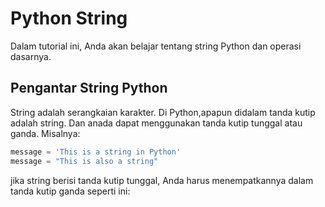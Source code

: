 # Python String
 Dalam tutorial ini, Anda akan belajar tentang string Python dan operasi dasarnya.

 ## Pengantar String Python
 String adalah serangkaian karakter. Di Python,apapun didalam tanda kutip adalah string. Dan anada dapat menggunakan tanda kutip tunggal atau ganda. Misalnya:
 ```python
message = 'This is a string in Python'
message = "This is also a string"
 ```
 jika string berisi tanda kutip tunggal, Anda harus menempatkannya dalam tanda kutip ganda seperti ini: